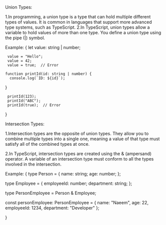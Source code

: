 
Union Types:  

1.In programming, a union type is a type that can hold multiple different types of values. It is common in languages that support more advanced type systems, such as TypeScript.
2.In TypeScript, union types allow a variable to hold values of more than one type. You define a union type using the pipe (|) symbol.


Example:
{
    let value: string | number;

     value = "Hello";
     value = 42; 
     value = true;  // Error

    function printId(id: string | number) {
      console.log(`ID: ${id}`);
   }

     printId(123);       
     printId("ABC");    
     printId(true);  // Error
     
}



Intersection Types:

1.Intersection types are the opposite of union types. They allow you to combine multiple types into a single one, meaning a value of that type must satisfy all of the combined types at once.

2.In TypeScript, intersection types are created using the & (ampersand) operator. A variable of an intersection type must conform to all the types involved in the intersection.

Example:
{
type Person = {
  name: string;
  age: number;
};

type Employee = {
  employeeId: number;
  department: string;
};

type PersonEmployee = Person & Employee;

const personEmployee: PersonEmployee = {
  name: "Naeem",
  age: 22,
  employeeId: 1234,
  department: "Developer"
};


}

